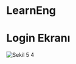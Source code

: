 # LearnEng

# Login Ekranı
![Sekil 5 4](https://user-images.githubusercontent.com/44754934/124174734-64340a80-dab5-11eb-9c88-bd36678fe52a.png)
